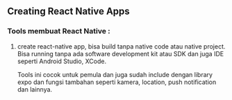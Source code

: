 ## Creating React Native Apps

### Tools membuat React Native :

1. create react-native app, bisa build tanpa native code atau native project. Bisa running tanpa ada software development kit atau SDK dan juga IDE seperti Android Studio, XCode.

   Tools ini cocok untuk pemula dan juga sudah include dengan library expo dan fungsi tambahan seperti kamera, location, push notification dan lainnya.
